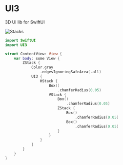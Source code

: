 # UI3

3D UI lib for SwiftUI

![Stacks](https://github.com/hexagons/UI3/blob/master/ui3_stacks.png?raw=true)

~~~~swift
import SwiftUI
import UI3

struct ContentView: View {
    var body: some View {
        ZStack {
            Color.gray
                .edgesIgnoringSafeArea(.all)
            UI3 {
                HStack {
                    Box()
                        .chamferRadius(0.05)
                    VStack {
                        Box()
                            .chamferRadius(0.05)
                        ZStack {
                            Box()
                                .chamferRadius(0.05)
                            Box()
                                .chamferRadius(0.05)
                        }
                    }
                }
            }
        }
    }
}
~~~~

